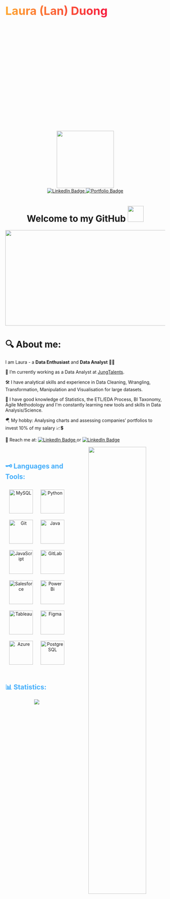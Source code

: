 <div style="width: 100%; height: 20%; display: flex; align-items:center; gap: 10px">
  <h1 style=" font-size: 36px;
  background-image: linear-gradient(to right, rgb(255, 166, 46), rgb(247, 27, 61));
  background-size: 100%;
  background-repeat: repeat;
  -webkit-background-clip: text;
  -webkit-text-fill-color: transparent; 
  -moz-background-clip: text;
  -moz-text-fill-color: transparent;">
  Laura (Lan) Duong  </h1>
</div>

<div id="header" align="center">
  <img src="https://media.giphy.com/media/ilWX7yp3N4fpMGwDMT/giphy.gif" width="180" height="180"/>
</div>
<div id="badges" align="center">
  
  <a href="https://www.linkedin.com/in/lananhdg/">
  <img src="https://img.shields.io/badge/LinkedIn-blue?style=for-the-badge&logo=linkedin&logoColor=white" alt="LinkedIn Badge"/>
  </a>
  <a href="https://public.tableau.com/app/profile/lan.anh8838/">
  <img src="https://img.shields.io/badge/Portfolio-orange?o&style=for-the-badge&logo=jameson&logoColor=white"
   alt="Portfolio Badge"/>
  </a>
</div>
<h1 align="center">
 Welcome to my GitHub 
<img src="https://media.giphy.com/media/w1OBpBd7kJqHrJnJ13/giphy.gif" width="50px"/>
</h1>


<div align="center">
  <img src="https://ucarecdn.com/734ef4f7-354b-452f-96b6-9e8e13c425bd/" width="9999" height="300"/>
</div>



<h1>
🔍 About me:
</h1>
  
 I am Laura - a **Data Enthusiast** and  **Data Analyst** 👩‍💻</div>  


💼 I’m currently working as a Data Analyst at [JungTalents](https://www.jungtalents.com/?fbclid=IwAR1wSoRU1awn3PvDY0qQ6EEwsEGBj_g7IW6v48bmOAg7OK4E8ObMGBv6d1M).  
  
🛠️ I have analytical skills and experience in Data Cleaning, Wrangling, Transformation, Manipulation and Visualisation for large datasets.

🚀 I have good knowledge of Statistics, the ETL/EDA Process, BI Taxonomy, Agile Methodology and I'm constantly learning new tools and skills in Data Analysis/Science.

🪂 My hobby: Analysing charts and assessing companies’ portfolios to invest 10% of my salary 📈💲
 
 🎷 Reach me at:
        <a href="https://www.linkedin.com/in/lananhdg/">
          <img src="https://img.shields.io/badge/Laura Duong-blue?style=for-the-badge&logo=linkedin&logoColor=white" alt="LinkedIn Badge"/>
        </a>
        or 
        <a href="mailto:dglananh2810@gmail.com">
         <img src="https://img.shields.io/badge/Email Me-green?style=for-the-badge&logo=gmail&logoColor=white" alt="LinkedIn Badge"/>
        </a>
      </li>



<div align="center">
<img src="https://media.giphy.com/media/XGDJ1ExcBfvzYdBGbi/giphy.gif" align="right" style="width: 60%" />
</div>  


<br/>  

<h2 style="color: #44AEFB">🗝️ Languages and Tools:</h2>
<div align="center">  
<a href="https://www.mysql.com/" target="_blank"><img style="margin: 10px" src="https://profilinator.rishav.dev/skills-assets/mysql-original-wordmark.svg" alt="MySQL" height="75" /></a>  
<a href="https://www.python.org/" target="_blank"><img style="margin: 10px" src="https://profilinator.rishav.dev/skills-assets/python-original.svg" alt="Python" height="75" /></a>  
<a href="https://github.com/" target="_blank"><img style="margin: 10px" src="https://profilinator.rishav.dev/skills-assets/git-scm-icon.svg" alt="Git" height="75" /></a>  
<a href="https://www.java.com/" target="_blank"><img style="margin: 10px" src="https://profilinator.rishav.dev/skills-assets/java-original-wordmark.svg" alt="Java" height="75" /></a>  
<a href="https://www.javascript.com/" target="_blank"><img style="margin: 10px" src="https://profilinator.rishav.dev/skills-assets/javascript-original.svg" alt="JavaScript" height="75" /></a>  
<a href="https://about.gitlab.com/" target="_blank"><img style="margin: 10px" src="https://profilinator.rishav.dev/skills-assets/gitlab.svg" alt="GitLab" height="75" /></a>  
<a href="https://www.salesforce.com/in/" target="_blank"><img style="margin: 10px" src="https://profilinator.rishav.dev/skills-assets/salesforce.png" alt="Salesforce" height="75" /></a>  
<a href="https://powerbi.microsoft.com/en-us/" target="_blank"><img style="margin: 10px" src="https://profilinator.rishav.dev/skills-assets/powerbi.png" alt="Power Bi" height="75" /></a>  
<a href="https://www.tableau.com/" target="_blank"><img style="margin: 10px" src="https://profilinator.rishav.dev/skills-assets/tableau.svg" alt="Tableau" height="75" /></a>  
<a href="https://www.figma.com/" target="_blank"><img style="margin: 10px" src="https://profilinator.rishav.dev/skills-assets/figma-icon.svg" alt="Figma" height="75" /></a>  
<a href="https://azure.microsoft.com/en-in/" target="_blank"><img style="margin: 10px" src="https://profilinator.rishav.dev/skills-assets/microsoft_azure-icon.svg" alt="Azure" height="75" /></a>  
<a href="https://www.postgresql.org/" target="_blank"><img style="margin: 10px" src="https://profilinator.rishav.dev/skills-assets/postgresql-original-wordmark.svg" alt="PostgreSQL" height="75" /></a>  
</div>  


<br/>  

<h2 style="color: #44AEFB">📊 Statistics:</h2>
<div id="statistics" align="center">

<img src="https://github-readme-stats.vercel.app/api?username=lananhduong&show_icons=true&count_private=true&hide_border=true" align="center" /></div>  
